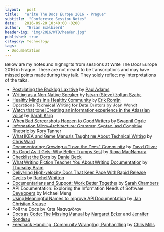 ```yaml
---
layout:   post
title:   "Write The Docs Europe 2016 - Prague"
subtitle:  "Conference Session Notes"
date:    2016-09-20 10:40:00 +0200
author:   "Brian Exelbierd"
header-img: "img/2016/WTD/header.jpg"
published: true
category: Technology
tags:
 - Documentation
---
```


Below are my notes and highlights from sessions at Write The Docs
Europe 2016 in Prague.  These are not meant to be transcriptions and
may have missed points made during they talk.  They solely reflect my
interpretations of the talks.

* [Postulating the Backlog Laxative](/colls/wtd-2016-prague/1/)
  by [Paul Adams](https://twitter.com/therealpadams)
* [Writing as a Non-Native Speaker](/colls/wtd-2016-prague/2/)
  by [Istvan (Steve) Zoltan Szabo](https://twitter.com/szabosteve)
* [Healthy Minds in a Healthy Community](/colls/wtd-2016-prague/3/)
  by [Erik Romijn](https://twitter.com/erikpub)
* [Operations Technical Writing for Data Centers](/colls/wtd-2016-prague/4/) 
  by Joan Wendt
* [Watch that tone! Creating an information experience in the Atlassian voice](/colls/wtd-2016-prague/5/)
  by [Sarah Karp](https://twitter.com/skarpediem)
* [When Bad Screenshots Happen to Good Writers](/colls/wtd-2016-prague/6/)
  by [Swapnil Ogale](https://twitter.com/swapnilogale)
* [Information Micro-Architecture: Grammar, Syntax, and Cognitive Rhetoric](/colls/wtd-2016-prague/7/)
  by [Rory Tanner](https://twitter.com/roringtonj)
* [What IKEA and Game Manuals Taught me About Technical Writing](/colls/wtd-2016-prague/8/)
  by [Chris Ward](https://twitter.com/chrischinch)
* [Documentoring: Growing a "Love the Docs" Community](/colls/wtd-2016-prague/9/)
  by [David Oliver](https://twitter.com/DaveOliver79)
* [As Good As It Gets: Why Better Trumps Best](/colls/wtd-2016-prague/10/)
  by [Riona MacNamara](https://twitter.com/rionam)
* [Checklist the Docs](/colls/wtd-2016-prague/11/)
  by [Daniel Beck](https://twitter.com/ddbeck)
* [What Writing Fiction Teaches You About Writing Documentation](/colls/wtd-2016-prague/12/)
  by [Thursday Bram](https://twitter.com/thursdayb)
* [Delivering High-velocity Docs That Keep Pace With Rapid Release Cycles](/colls/wtd-2016-prague/13/)
  by [Rachel Whitton](https://twitter.com/rachwitton)
* [Documentarians and Support: Work Better Together](/colls/wtd-2016-prague/14/)
  by [Sarah Chambers](https://twitter.com/sarahleeyoga)
* [API Documentation: Exploring the Information Needs of Software Developers](/colls/wtd-2016-prague/15/)
  by Michael Meng
* [Using Meaningful Names to Improve API Documentation](/colls/wtd-2016-prague/16/)
  by [Jan Christian Krause](https://twitter.com/idocit)
* [Poll the Docs](/colls/wtd-2016-prague/17/)
  by [Kata Nagygyörgy](https://twitter.com/NagygyorgyKata)
* [Docs as Code: The Missing Manual](/colls/wtd-2016-prague/18/)
  by [Margaret Ecker](https://twitter.com/meker) and [Jennifer Rondeau](https://twitter.com/bradamante)
* [Feedback Handling, Community Wrangling, Panhandling](/colls/wtd-2016-prague/19/)
  by [Chris Mills](https://twitter.com/chrisdavidmills)
